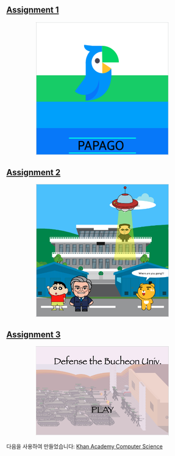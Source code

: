 <h2>
  <a href="https://ko.khanacademy.org/computer-programming/12-william-1933033-papago-done/4584061391699968">Assignment 1</a>
</h2>

<p align="center">
  <img src="https://github.com/heechankim/khan_academy-assignment-js/blob/resources/images/assignment1.png" width="350" title="assignment1">
</p>

<h2>
  <a href="https://ko.khanacademy.org/computer-programming/project2/5710145830617088">Assignment 2</a>
</h2>

<p align="center">
  <img src="https://github.com/heechankim/khan_academy-assignment-js/blob/resources/images/assignment2.png" width="350" title="assignment2">
</p>

<h2>
  <a href="https://ko.khanacademy.org/computer-programming/se2019-project-3-1933033-william-1933014-charming-kyu/4578327854940160">Assignment 3</a>
</h2>

<p align="center">
  <img src="https://github.com/heechankim/khan_academy-assignment-js/blob/resources/images/assignment3.png" width="350" title="assignment3">
</p>

<p>
  다음을 사용하여 만들었습니다: <a href="http://www.khanacademy.org/computer-programming">Khan Academy Computer Science</a>
</p>
